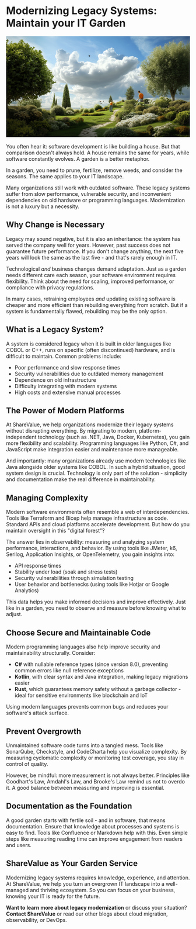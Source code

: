 # Modernizing Legacy Systems: Maintain your IT Garden

![The digital garden](./images/2025-04-03_digital-garden.png)

You often hear it: software development is like building a house.
But that comparison doesn't always hold.
A house remains the same for years, while software constantly evolves.
A garden is a better metaphor.

In a garden, you need to prune, fertilize, remove weeds, and consider the seasons.
The same applies to your IT landscape.

Many organizations still work with outdated software.
These legacy systems suffer from slow performance, vulnerable security, and inconvenient dependencies on old hardware or programming languages.
Modernization is not a luxury but a necessity.

## Why Change is Necessary

Legacy may sound negative, but it is also an inheritance: the system has served the company well for years.
However, past success does not guarantee future performance.
If you don't change anything, the next five years will look the same as the last five - and that's rarely enough in IT.

Technological _and_ business changes demand adaptation.
Just as a garden needs different care each season, your software environment requires flexibility.
Think about the need for scaling, improved performance, or compliance with privacy regulations.

In many cases, retraining employees _and_ updating existing software is cheaper and more efficient than rebuilding everything from scratch.
But if a system is fundamentally flawed, rebuilding may be the only option.

## What is a Legacy System?

A system is considered legacy when it is built in older languages like COBOL or C++, runs on specific (often discontinued) hardware, and is difficult to maintain.
Common problems include:

- Poor performance and slow response times
- Security vulnerabilities due to outdated memory management
- Dependence on old infrastructure
- Difficulty integrating with modern systems
- High costs and extensive manual processes

## The Power of Modern Platforms

At ShareValue, we help organizations modernize their legacy systems without disrupting everything.
By migrating to modern, platform-independent technology (such as .NET, Java, Docker, Kubernetes), you gain more flexibility and scalability.
Programming languages like Python, C#, and JavaScript make integration easier and maintenance more manageable.

And importantly: many organizations already use modern technologies like Java alongside older systems like COBOL.
In such a hybrid situation, good system design is crucial.
Technology is only part of the solution - simplicity and documentation make the real difference in maintainability.

## Managing Complexity

Modern software environments often resemble a web of interdependencies.
Tools like Terraform and Bicep help manage infrastructure as code.
Standard APIs and cloud platforms accelerate development.
But how do you maintain oversight in this "digital forest"?

The answer lies in observability: measuring and analyzing system performance, interactions, and behavior.
By using tools like JMeter, k6, Serilog, Application Insights, or OpenTelemetry, you gain insights into:

- API response times
- Stability under load (soak and stress tests)
- Security vulnerabilities through simulation testing
- User behavior and bottlenecks (using tools like Hotjar or Google Analytics)

This data helps you make informed decisions and improve effectively.
Just like in a garden, you need to observe and measure before knowing what to adjust.

## Choose Secure and Maintainable Code

Modern programming languages also help improve security and maintainability structurally.
Consider:

- **C#** with nullable reference types (since version 8.0), preventing common errors like null reference exceptions
- **Kotlin**, with clear syntax and Java integration, making legacy migrations easier
- **Rust**, which guarantees memory safety without a garbage collector - ideal for sensitive environments like blockchain and IoT

Using modern languages prevents common bugs and reduces your software's attack surface.

## Prevent Overgrowth

Unmaintained software code turns into a tangled mess.
Tools like SonarQube, Checkstyle, and CodeCharta help you visualize complexity.
By measuring cyclomatic complexity or monitoring test coverage, you stay in control of quality.

However, be mindful: more measurement is not always better.
Principles like Goodhart's Law, Amdahl's Law, and Brooke's Law remind us not to overdo it.
A good balance between measuring and improving is essential.

## Documentation as the Foundation

A good garden starts with fertile soil - and in software, that means documentation.
Ensure that knowledge about processes and systems is easy to find.
Tools like Confluence or Markdown help with this.
Even simple steps like measuring reading time can improve engagement from readers and users.

## ShareValue as Your Garden Service

Modernizing legacy systems requires knowledge, experience, and attention.
At ShareValue, we help you turn an overgrown IT landscape into a well-managed and thriving ecosystem.
So you can focus on your business, knowing your IT is ready for the future.

**Want to learn more about legacy modernization** or discuss your situation?
**Contact ShareValue** or read our other blogs about cloud migration, observability, or DevOps.
